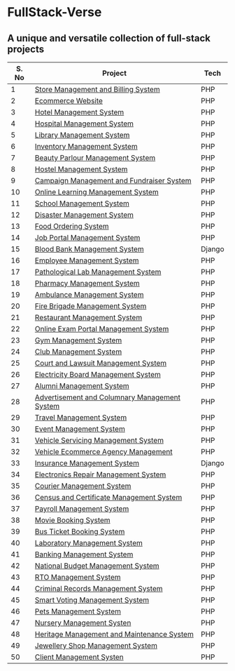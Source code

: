# FullStack-Verse

## A unique and versatile collection of full-stack projects 

| S. No | Project | Tech |
|-------|---------|------|
| 1 | [Store Management and Billing System]() | PHP |
| 2 | [Ecommerce Website]() | PHP |
| 3 | [Hotel Management System]() | PHP |
| 4 | [Hospital Management System]() | PHP |
| 5 | [Library Management System]() | PHP |
| 6 | [Inventory Management System]() | PHP |
| 7 | [Beauty Parlour Management System]() | PHP |
| 8 | [Hostel Management System]() | PHP |
| 9 | [Campaign Management and Fundraiser System]() | PHP |
| 10 | [Online Learning Management System]() | PHP |
| 11 | [School Management System]() | PHP |
| 12 | [Disaster Management System]() | PHP |
| 13 | [Food Ordering System]() | PHP |
| 14 | [Job Portal Management System]() | PHP |
| 15 | [Blood Bank Management System]() | Django |
| 16 | [Employee Management System]() | PHP |
| 17 | [Pathological Lab Management System]() | PHP |
| 18 | [Pharmacy Management System]() | PHP |
| 19 | [Ambulance Management System]() | PHP |
| 20 | [Fire Brigade Management System]() | PHP |
| 21 | [Restaurant Management System]() | PHP |
| 22 | [Online Exam Portal Management System]() | PHP |
| 23 | [Gym Management System]() | PHP |
| 24 | [Club Management System]() | PHP |
| 25 | [Court and Lawsuit Management System]() | PHP |
| 26 | [Electricity Board Management System]() | PHP |
| 27 | [Alumni Management System]() | PHP |
| 28 | [Advertisement and Columnary Management System]() | PHP |
| 29 | [Travel Management System]() | PHP |
| 30 | [Event Management System]() | PHP |
| 31 | [Vehicle Servicing Management System]() | PHP |
| 32 | [Vehicle Ecommerce Agency Management]() | PHP |
| 33 | [Insurance Management System]() | Django |
| 34 | [Electronics Repair Management System]() | PHP |
| 35 | [Courier Management System]() | PHP |
| 36 | [Census and Certificate Management System]() | PHP |
| 37 | [Payroll Management System]() | PHP |
| 38 | [Movie Booking System]() | PHP |
| 39 | [Bus Ticket Booking System]() | PHP |
| 40 | [Laboratory Management System]() | PHP |
| 41 | [Banking Management System]() | PHP |
| 42 | [National Budget Management System]() | PHP |
| 43 | [RTO Management System]() | PHP |
| 44 | [Criminal Records Management System]() | PHP |
| 45 | [Smart Voting Management System]() | PHP |
| 46 | [Pets Management System]() | PHP |
| 47 | [Nursery Management Systen]() | PHP |
| 48 | [Heritage Management and Maintenance System]() | PHP |
| 49 | [Jewellery Shop Management System]() | PHP |
| 50 | [Client Management Systen]() | PHP |
